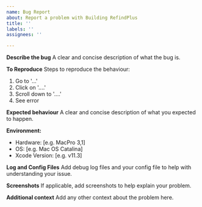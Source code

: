 ```yaml
---
name: Bug Report
about: Report a problem with Building RefindPlus
title: ''
labels: ''
assignees: ''

---
```


**Describe the bug**
A clear and concise description of what the bug is.

**To Reproduce**
Steps to reproduce the behaviour:
1. Go to '...'
2. Click on '....'
3. Scroll down to '....'
4. See error

**Expected behaviour**
A clear and concise description of what you expected to happen.

**Environment:**
 - Hardware: [e.g. MacPro 3,1]
 - OS: [e.g. Mac OS Catalina]
 - Xcode Version: [e.g. v11.3]

**Log and Config Files**
Add debug log files and your config file to help with understanding your issue.

**Screenshots**
If applicable, add screenshots to help explain your problem.

**Additional context**
Add any other context about the problem here.
